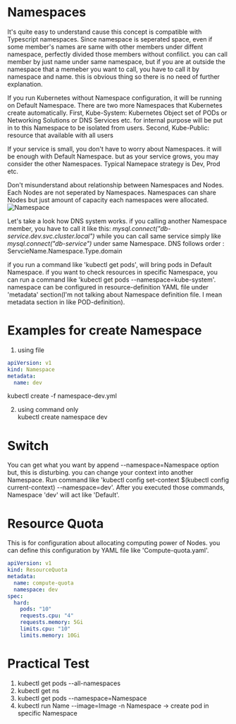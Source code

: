 # Namespaces
It's quite easy to understand cause this concept is compatible with Typescript namespaces. Since namespace is seperated space, 
even if some member's names are same with other members under diffent namespace, perfectly divided those members without confilict.
you can call member by just name under same namespace, but if you are at outside the namespace that a memeber you want to call, you have to call it by
namespace and name. this is obvious thing so there is no need of further explanation.

If you run Kubernetes without Namespace configuration, it will be running on Default Namespace. There are two more Namespaces that Kubernetes create automatically.
First, Kube-System: Kubernetes Object set of PODs or Networking Solutions or DNS Services etc. for internal purpose will be put in to this Namespace to be isolated from users.
Second, Kube-Public: resource that available with all users

If your service is small, you don't have to worry about Namespaces. it will be enough with Default Namespace. but as your service grows, you may consider the other Namespaces.
Typical Namepace strategy is Dev, Prod etc. 

Don't misunderstand about relationship between Namespaces and Nodes. Each Nodes are not seperated by Namespaces. Namespaces can share Nodes but just amount of capacity each namespaces were allocated.
![Namespace](https://user-images.githubusercontent.com/78771384/151840136-4f1de9d0-309b-483d-9c68-1b92c12e01d2.png)

Let's take a look how DNS system works. if you calling another Namespace member, you have to call it like this: *mysql.connect("db-service.dev.svc.cluster.local")*
while you can call same service simply like *mysql.connect("db-service")* under same Namespace. DNS follows order : ServcieName.Namespace.Type.domain

if you run a command like 'kubectl get pods', will bring pods in Default Namespace. if you want to check resources in specific Namespace, you can run a command like 'kubectl get pods --namespace=kube-system'.
namespace can be configured in resource-definition YAML file under 'metadata' section(I'm not talking about Namespace definition file. I mean metadata section in like POD-definition). 

# Examples for create Namespace
1. using file  
```YAML
apiVersion: v1
kind: Namespace
metadata:
  name: dev
```
kubectl create -f namespace-dev.yml  

2. using command only  
kubectl create namespace dev

# Switch
You can get what you want by append --namespace=Namespace option but, this is disturbing. you can change your context into another Namespace.
Run command like 'kubectl config set-context $(kubectl config current-context) --namespace=dev'. After you executed those commands, Namespace 'dev' will act like 'Default'.

# Resource Quota
This is for configuration about allocating computing power of Nodes. you can define this configuration by YAML file like 'Compute-quota.yaml'.
```YAML
apiVersion: v1
kind: ResourceQuota
metadata:
  name: compute-quota
  namespace: dev
spec:
  hard:
    pods: "10"
    requests.cpu: "4"
    requests.memory: 5Gi
    limits.cpu: "10"
    limits.memory: 10Gi
```

# Practical Test
1. kubectl get pods --all-namespaces
2. kubectl get ns
3. kubectl get pods --namespace=Namespace
4. kubectl run Name --image=Image -n Namespace -> create pod in specific Namespace
